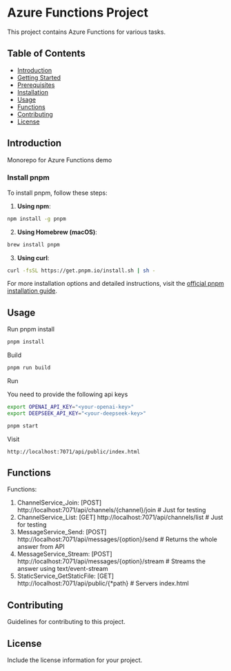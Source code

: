 # Azure Functions Project

This project contains Azure Functions for various tasks.

## Table of Contents

- [Introduction](#introduction)
- [Getting Started](#getting-started)
- [Prerequisites](#prerequisites)
- [Installation](#installation)
- [Usage](#usage)
- [Functions](#functions)
- [Contributing](#contributing)
- [License](#license)

## Introduction

Monorepo for Azure Functions demo

### Install pnpm

To install pnpm, follow these steps:

1. **Using npm**:

```sh
npm install -g pnpm
```

2. **Using Homebrew (macOS)**:

```sh
brew install pnpm
```

3. **Using curl**:

```sh
curl -fsSL https://get.pnpm.io/install.sh | sh -
```

For more installation options and detailed instructions, visit the [official pnpm installation guide](https://pnpm.io/installation).

## Usage

Run pnpm install

```sh
pnpm install
```

Build

```sh
pnpm run build
```

Run

You need to provide the following api keys

```sh
export OPENAI_API_KEY="<your-openai-key>"
export DEEPSEEK_API_KEY="<your-deepseek-key>"
```

```sh
pnpm start
```

Visit

`http://localhost:7071/api/public/index.html`

## Functions

Functions:

1. ChannelService_Join: [POST] http://localhost:7071/api/channels/{channel}/join # Just for testing
1. ChannelService_List: [GET] http://localhost:7071/api/channels/list # Just for testing
1. MessageService_Send: [POST] http://localhost:7071/api/messages/{option}/send # Returns the whole answer from API
1. MessageService_Stream: [POST] http://localhost:7071/api/messages/{option}/stream # Streams the answer using text/event-stream
1. StaticService_GetStaticFile: [GET] http://localhost:7071/api/public/{\*path} # Servers index.html

## Contributing

Guidelines for contributing to this project.

## License

Include the license information for your project.
